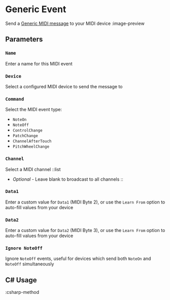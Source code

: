 # Generic Event
Send a [Generic MIDI message](https://www.midi.org/specifications-old/item/table-1-summary-of-midi-message) to your MIDI device
:image-preview

## Parameters
### `Name`
Enter a name for this MIDI event

### `Device`
Select a configured MIDI device to send the message to

### `Command`
Select the MIDI event type:

- `NoteOn`
- `NoteOff`
- `ControlChange`
- `PatchChange`
- `ChannelAfterTouch`
- `PitchWheelChange`

### `Channel`
Select a MIDI channel
::list
- *Optional* - Leave blank to broadcast to all channels
::

### `Data1`
Enter a custom value for `Data1` (MIDI Byte 2), or use the `Learn From` option to auto-fill values from your device

### `Data2`
Enter a custom value for `Data2` (MIDI Byte 3), or use the `Learn From` option to auto-fill values from your device

### `Ignore NoteOff`
Ignore `NoteOff` events, useful for devices which send both `NoteOn` and `NoteOff` simultaneously

## C# Usage
:csharp-method